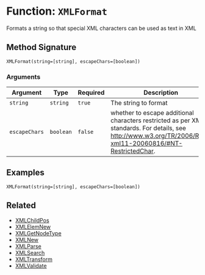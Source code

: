 [comment]: # (Note: This documentation is generated dynamically in the build process.  To modify the contents, change the javadoc on the _invoke method of the BIF class)

# Function: `XMLFormat`

Formats a string so that special XML characters can be used as text in XML

## Method Signature
```
XMLFormat(string=[string], escapeChars=[boolean])
```
### Arguments

| Argument | Type | Required | Description | Default |
|----------|------|----------|-------------|---------|
| `string` | `string` | `true` | The string to format |  |
| `escapeChars` | `boolean` | `false` | whether to escape additional characters restricted as per XML standards. For details, see<br>                       http://www.w3.org/TR/2006/REC-xml11-20060816/#NT-RestrictedChar. | `false` |

## Examples

```
XMLFormat(string=[string], escapeChars=[boolean])
```

## Related
  * [XMLChildPos](./XMLChildPos.md)
  * [XMLElemNew](./XMLElemNew.md)
  * [XMLGetNodeType](./XMLGetNodeType.md)
  * [XMLNew](./XMLNew.md)
  * [XMLParse](./XMLParse.md)
  * [XMLSearch](./XMLSearch.md)
  * [XMLTransform](./XMLTransform.md)
  * [XMLValidate](./XMLValidate.md)
